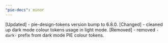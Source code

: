 ```yaml
---
"pie-docs": minor
---
```


[Updated] - pie-design-tokens version bump to 6.8.0.
[Changed] - cleaned up dark mode colour tokens usage in light mode.
[Removed] - removed `-dark-` prefix from dark mode PIE colour tokens.
